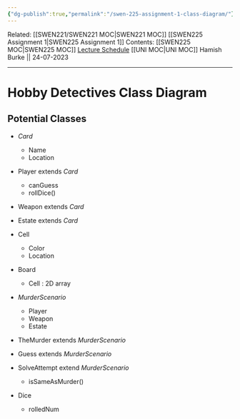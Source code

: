 ```yaml
---
{"dg-publish":true,"permalink":"/swen-225-assignment-1-class-diagram/"}
---
```


Related: [[SWEN221/SWEN221 MOC\|SWEN221 MOC]] [[SWEN225 Assignment 1\|SWEN225 Assignment 1]]
Contents: [[SWEN225 MOC\|SWEN225 MOC]]
[Lecture Schedule](https://ecs.wgtn.ac.nz/Courses/SWEN225_2023T2/CourseSchedule)
[[UNI MOC\|UNI MOC]]
Hamish Burke || 24-07-2023
***

# Hobby Detectives Class Diagram

## Potential Classes

- *Card*
	- Name
	- Location

- Player extends *Card*
	- canGuess
	- rollDice()

- Weapon extends *Card*

- Estate extends *Card*

- Cell
	- Color
	- Location

- Board
	- Cell : 2D array

- *MurderScenario*
	- Player
	- Weapon
	- Estate

- TheMurder extends *MurderScenario*

- Guess extends *MurderScenario*

- SolveAttempt extend *MurderScenario*
	- isSameAsMurder()

- Dice
	- rolledNum
